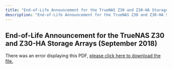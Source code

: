 ```yaml
---
title: "End-of-Life Announcement for the TrueNAS Z30 and Z30-HA Storage Arrays (September 2018)"
description: "End-of-Life Announcement for the TrueNAS Z30 and Z30-HA Storage Arrays (September 2018)"
---
```


## End-of-Life Announcement for the TrueNAS Z30 and Z30-HA Storage Arrays (September 2018)

<object data="https://www.truenas.com/docs/pdf/Z30-EOL.pdf" type="application/pdf" width="95%" height="1000">
  There was an error displaying this PDF, <a href="/pdf/Z30-EOL.pdf">please click here to download the file.</a>
</object>
